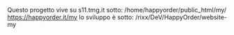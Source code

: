 Questo progetto vive su s11.tmg.it
sotto: /home/happyorder/public_html/my/
https://happyorder.it/my
lo sviluppo è sotto: /rixx/DeV/HappyOrder/website-my
